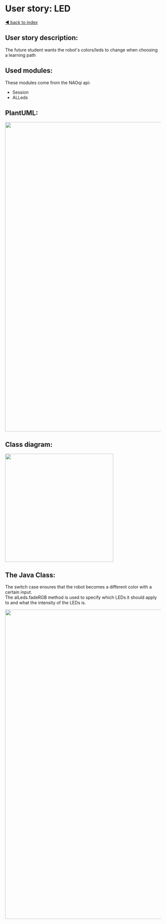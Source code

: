 # User story: LED

[◄ back to index](../index.md)

## User story description:
The future student wants the robot's colors/leds to change when choosing a learning path

## Used modules:
These modules come from the NAOqi api:
- Session
- ALLeds


## PlantUML:
<img src="../../assets/plantumlLED.png" width="1000">


## Class diagram:
<img src="../../assets/LED.png" width="350">

## The Java Class:
The switch case ensures that the robot becomes a different color with a certain input. <br>
The alLeds.fadeRGB method is used to specify which LEDs it should apply to and what the intensity of the LEDs is.

<img src="../../assets/ledcode.png" width="1000" >
